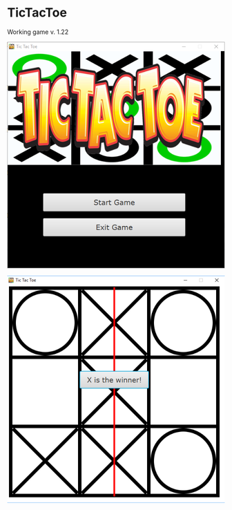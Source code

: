 # TicTacToe
Working game v. 1.22

![Game Menu](https://github.com/Trampedach/TicTacToe/blob/master/MenuTicTacToe.PNG)

![Game Board](https://github.com/Trampedach/TicTacToe/blob/master/GameTicTacToe.PNG)
